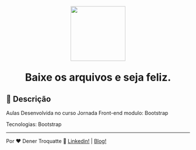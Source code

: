 <h1 align="center">
  <img src="https://vidafullstack.com.br/wp-content/uploads/2019/08/logo-4.png" alt="" width="150">
  <br>
  <p>Baixe os arquivos e seja feliz.</p>
</h1>

## :custard: Descrição

<p>Aulas Desenvolvida no curso Jornada Front-end modulo: Bootstrap</p>
<p>Tecnologias: Bootstrap</p>

---

Por ♥ Dener Troquatte :wave: [Linkedin!](https://www.linkedin.com/in/dener-s%C3%A3o-pedro-troquatte-ababa079/) | [Blog!](https://vidafullstack.com.br/)
